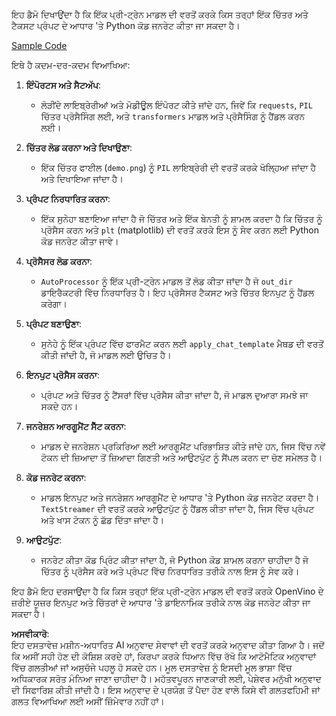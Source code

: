 ਇਹ ਡੈਮੋ ਦਿਖਾਉਂਦਾ ਹੈ ਕਿ ਇੱਕ ਪ੍ਰੀ-ਟ੍ਰੇਨ ਮਾਡਲ ਦੀ ਵਰਤੋਂ ਕਰਕੇ ਕਿਸ ਤਰ੍ਹਾਂ ਇੱਕ ਚਿੱਤਰ ਅਤੇ ਟੈਕਸਟ ਪ੍ਰੰਪਟ ਦੇ ਆਧਾਰ 'ਤੇ Python ਕੋਡ ਜਨਰੇਟ ਕੀਤਾ ਜਾ ਸਕਦਾ ਹੈ।

[Sample Code](../../../../../../code/06.E2E/E2E_OpenVino_Phi3-vision.ipynb)

ਇਥੇ ਹੈ ਕਦਮ-ਦਰ-ਕਦਮ ਵਿਆਖਿਆ:

1. **ਇੰਪੋਰਟਸ ਅਤੇ ਸੈਟਅੱਪ**:
   - ਲੋੜੀਂਦੇ ਲਾਇਬ੍ਰੇਰੀਆਂ ਅਤੇ ਮੋਡੀਊਲ ਇੰਪੋਰਟ ਕੀਤੇ ਜਾਂਦੇ ਹਨ, ਜਿਵੇਂ ਕਿ `requests`, `PIL` ਚਿੱਤਰ ਪ੍ਰੋਸੈਸਿੰਗ ਲਈ, ਅਤੇ `transformers` ਮਾਡਲ ਅਤੇ ਪ੍ਰੋਸੈਸਿੰਗ ਨੂੰ ਹੈਂਡਲ ਕਰਨ ਲਈ।

2. **ਚਿੱਤਰ ਲੋਡ ਕਰਨਾ ਅਤੇ ਦਿਖਾਉਣਾ**:
   - ਇੱਕ ਚਿੱਤਰ ਫਾਈਲ (`demo.png`) ਨੂੰ `PIL` ਲਾਇਬ੍ਰੇਰੀ ਦੀ ਵਰਤੋਂ ਕਰਕੇ ਖੋਲ੍ਹਿਆ ਜਾਂਦਾ ਹੈ ਅਤੇ ਦਿਖਾਇਆ ਜਾਂਦਾ ਹੈ।

3. **ਪ੍ਰੰਪਟ ਨਿਰਧਾਰਿਤ ਕਰਨਾ**:
   - ਇੱਕ ਸੁਨੇਹਾ ਬਣਾਇਆ ਜਾਂਦਾ ਹੈ ਜੋ ਚਿੱਤਰ ਅਤੇ ਇੱਕ ਬੇਨਤੀ ਨੂੰ ਸ਼ਾਮਲ ਕਰਦਾ ਹੈ ਕਿ ਚਿੱਤਰ ਨੂੰ ਪ੍ਰੋਸੈਸ ਕਰਨ ਅਤੇ `plt` (matplotlib) ਦੀ ਵਰਤੋਂ ਕਰਕੇ ਇਸ ਨੂੰ ਸੇਵ ਕਰਨ ਲਈ Python ਕੋਡ ਜਨਰੇਟ ਕੀਤਾ ਜਾਵੇ।

4. **ਪ੍ਰੋਸੈਸਰ ਲੋਡ ਕਰਨਾ**:
   - `AutoProcessor` ਨੂੰ ਇੱਕ ਪ੍ਰੀ-ਟ੍ਰੇਨ ਮਾਡਲ ਤੋਂ ਲੋਡ ਕੀਤਾ ਜਾਂਦਾ ਹੈ ਜੋ `out_dir` ਡਾਇਰੈਕਟਰੀ ਵਿੱਚ ਨਿਰਧਾਰਿਤ ਹੈ। ਇਹ ਪ੍ਰੋਸੈਸਰ ਟੈਕਸਟ ਅਤੇ ਚਿੱਤਰ ਇਨਪੁਟ ਨੂੰ ਹੈਂਡਲ ਕਰੇਗਾ।

5. **ਪ੍ਰੰਪਟ ਬਣਾਉਣਾ**:
   - ਸੁਨੇਹੇ ਨੂੰ ਇੱਕ ਪ੍ਰੰਪਟ ਵਿੱਚ ਫਾਰਮੈਟ ਕਰਨ ਲਈ `apply_chat_template` ਮੈਥਡ ਦੀ ਵਰਤੋਂ ਕੀਤੀ ਜਾਂਦੀ ਹੈ, ਜੋ ਮਾਡਲ ਲਈ ਉਚਿਤ ਹੈ।

6. **ਇਨਪੁਟ ਪ੍ਰੋਸੈਸ ਕਰਨਾ**:
   - ਪ੍ਰੰਪਟ ਅਤੇ ਚਿੱਤਰ ਨੂੰ ਟੈਂਸਰਾਂ ਵਿੱਚ ਪ੍ਰੋਸੈਸ ਕੀਤਾ ਜਾਂਦਾ ਹੈ, ਜੋ ਮਾਡਲ ਦੁਆਰਾ ਸਮਝੇ ਜਾ ਸਕਦੇ ਹਨ।

7. **ਜਨਰੇਸ਼ਨ ਆਰਗੂਮੈਂਟ ਸੈੱਟ ਕਰਨਾ**:
   - ਮਾਡਲ ਦੇ ਜਨਰੇਸ਼ਨ ਪ੍ਰਕਿਰਿਆ ਲਈ ਆਰਗੂਮੈਂਟ ਪਰਿਭਾਸ਼ਿਤ ਕੀਤੇ ਜਾਂਦੇ ਹਨ, ਜਿਸ ਵਿੱਚ ਨਵੇਂ ਟੋਕਨ ਦੀ ਜ਼ਿਆਦਾ ਤੋਂ ਜ਼ਿਆਦਾ ਗਿਣਤੀ ਅਤੇ ਆਉਟਪੁੱਟ ਨੂੰ ਸੈਂਪਲ ਕਰਨ ਦਾ ਚੋਣ ਸਮੇਲਤ ਹੈ।

8. **ਕੋਡ ਜਨਰੇਟ ਕਰਨਾ**:
   - ਮਾਡਲ ਇਨਪੁਟ ਅਤੇ ਜਨਰੇਸ਼ਨ ਆਰਗੂਮੈਂਟ ਦੇ ਆਧਾਰ 'ਤੇ Python ਕੋਡ ਜਨਰੇਟ ਕਰਦਾ ਹੈ। `TextStreamer` ਦੀ ਵਰਤੋਂ ਕਰਕੇ ਆਉਟਪੁੱਟ ਨੂੰ ਹੈਂਡਲ ਕੀਤਾ ਜਾਂਦਾ ਹੈ, ਜਿਸ ਵਿੱਚ ਪ੍ਰੰਪਟ ਅਤੇ ਖਾਸ ਟੋਕਨ ਨੂੰ ਛੱਡ ਦਿੱਤਾ ਜਾਂਦਾ ਹੈ।

9. **ਆਉਟਪੁੱਟ**:
   - ਜਨਰੇਟ ਕੀਤਾ ਕੋਡ ਪ੍ਰਿੰਟ ਕੀਤਾ ਜਾਂਦਾ ਹੈ, ਜੋ Python ਕੋਡ ਸ਼ਾਮਲ ਕਰਨਾ ਚਾਹੀਦਾ ਹੈ ਜੋ ਚਿੱਤਰ ਨੂੰ ਪ੍ਰੋਸੈਸ ਕਰੇ ਅਤੇ ਪ੍ਰੰਪਟ ਵਿੱਚ ਨਿਰਧਾਰਿਤ ਤਰੀਕੇ ਨਾਲ ਇਸ ਨੂੰ ਸੇਵ ਕਰੇ।

ਇਹ ਡੈਮੋ ਇਹ ਦਰਸਾਉਂਦਾ ਹੈ ਕਿ ਕਿਸ ਤਰ੍ਹਾਂ ਇੱਕ ਪ੍ਰੀ-ਟ੍ਰੇਨ ਮਾਡਲ ਦੀ ਵਰਤੋਂ ਕਰਕੇ OpenVino ਦੇ ਜ਼ਰੀਏ ਯੂਜ਼ਰ ਇਨਪੁਟ ਅਤੇ ਚਿੱਤਰਾਂ ਦੇ ਆਧਾਰ 'ਤੇ ਡਾਇਨਾਮਿਕ ਤਰੀਕੇ ਨਾਲ ਕੋਡ ਜਨਰੇਟ ਕੀਤਾ ਜਾ ਸਕਦਾ ਹੈ।

**ਅਸਵੀਕਾਰੋ**:  
ਇਹ ਦਸਤਾਵੇਜ਼ ਮਸ਼ੀਨ-ਅਧਾਰਿਤ AI ਅਨੁਵਾਦ ਸੇਵਾਵਾਂ ਦੀ ਵਰਤੋਂ ਕਰਕੇ ਅਨੁਵਾਦ ਕੀਤਾ ਗਿਆ ਹੈ। ਜਦੋਂ ਕਿ ਅਸੀਂ ਸਹੀ ਹੋਣ ਦੀ ਕੋਸ਼ਿਸ਼ ਕਰਦੇ ਹਾਂ, ਕਿਰਪਾ ਕਰਕੇ ਧਿਆਨ ਵਿੱਚ ਰੱਖੋ ਕਿ ਆਟੋਮੈਟਿਕ ਅਨੁਵਾਦਾਂ ਵਿੱਚ ਗਲਤੀਆਂ ਜਾਂ ਅਸੁਚੱਜੇ ਪਹਲੂ ਹੋ ਸਕਦੇ ਹਨ। ਮੂਲ ਦਸਤਾਵੇਜ਼ ਨੂੰ ਇਸਦੀ ਮੂਲ ਭਾਸ਼ਾ ਵਿੱਚ ਅਧਿਕਾਰਕ ਸਰੋਤ ਮੰਨਿਆ ਜਾਣਾ ਚਾਹੀਦਾ ਹੈ। ਮਹੱਤਵਪੂਰਨ ਜਾਣਕਾਰੀ ਲਈ, ਪੇਸ਼ੇਵਰ ਮਨੁੱਖੀ ਅਨੁਵਾਦ ਦੀ ਸਿਫਾਰਿਸ਼ ਕੀਤੀ ਜਾਂਦੀ ਹੈ। ਇਸ ਅਨੁਵਾਦ ਦੇ ਪ੍ਰਯੋਗ ਤੋਂ ਪੈਦਾ ਹੋਣ ਵਾਲੇ ਕਿਸੇ ਵੀ ਗਲਤਫਹਿਮੀ ਜਾਂ ਗਲਤ ਵਿਆਖਿਆ ਲਈ ਅਸੀਂ ਜ਼ਿੰਮੇਵਾਰ ਨਹੀਂ ਹਾਂ।